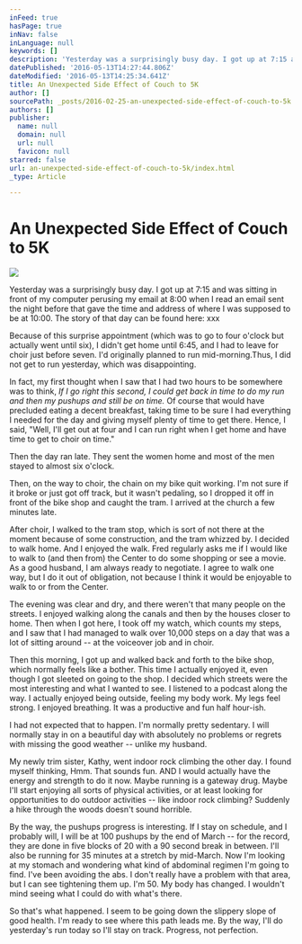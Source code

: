 ```yaml
---
inFeed: true
hasPage: true
inNav: false
inLanguage: null
keywords: []
description: 'Yesterday was a surprisingly busy day. I got up at 7:15 and was sitting in front of my computer perusing my email at 8:00 when I read an email sent the night before that gave the time and address of where I was supposed to be at 10:00. The story of that day can be found here: xxx'
datePublished: '2016-05-13T14:27:44.806Z'
dateModified: '2016-05-13T14:25:34.641Z'
title: An Unexpected Side Effect of Couch to 5K
author: []
sourcePath: _posts/2016-02-25-an-unexpected-side-effect-of-couch-to-5k.md
authors: []
publisher:
  name: null
  domain: null
  url: null
  favicon: null
starred: false
url: an-unexpected-side-effect-of-couch-to-5k/index.html
_type: Article

---
```

# An Unexpected Side Effect of Couch to 5K
![](https://the-grid-user-content.s3-us-west-2.amazonaws.com/e2357b97-85ff-44a1-93a4-1fa9e639ccd9.jpg)

Yesterday was a surprisingly busy day. I got up at 7:15 and was sitting in front of my computer perusing my email at 8:00 when I read an email sent the night before that gave the time and address of where I was supposed to be at 10:00\. The story of that day can be found here: xxx

Because of this surprise appointment (which was to go to four o'clock but actually went until six), I didn't get home until 6:45, and I had to leave for choir just before seven. I'd originally planned to run mid-morning.Thus, I did not get to run yesterday, which was disappointing. 

In fact, my first thought when I saw that I had two hours to be somewhere was to think, _If I go right this second, I could get back in time to do my run and then my pushups and still be on time._ Of course that would have precluded eating a decent breakfast, taking time to be sure I had everything I needed for the day and giving myself plenty of time to get there. Hence, I said, "Well, I'll get out at four and I can run right when I get home and have time to get to choir on time." 

Then the day ran late. They sent the women home and most of the men stayed to almost six o'clock.

Then, on the way to choir, the chain on my bike quit working. I'm not sure if it broke or just got off track, but it wasn't pedaling, so I dropped it off in front of the bike shop and caught the tram. I arrived at the church a few minutes late.

After choir, I walked to the tram stop, which is sort of not there at the moment because of some construction, and the tram whizzed by. I decided to walk home. And I enjoyed the walk. Fred regularly asks me if I would like to walk to (and then from) the Center to do some shopping or see a movie. As a good husband, I am always ready to negotiate. I agree to walk one way, but I do it out of obligation, not because I think it would be enjoyable to walk to or from the Center.

The evening was clear and dry, and there weren't that many people on the streets. I enjoyed walking along the canals and then by the houses closer to home. Then when I got here, I took off my watch, which counts my steps, and I saw that I had managed to walk over 10,000 steps on a day that was a lot of sitting around -- at the voiceover job and in choir. 

Then this morning, I got up and walked back and forth to the bike shop, which normally feels like a bother. This time I actually enjoyed it, even though I got sleeted on going to the shop. I decided which streets were the most interesting and what I wanted to see. I listened to a podcast along the way. I actually enjoyed being outside, feeling my body work. My legs feel strong. I enjoyed breathing. It was a productive and fun half hour-ish.

I had not expected that to happen. I'm normally pretty sedentary. I will normally stay in on a beautiful day with absolutely no problems or regrets with missing the good weather -- unlike my husband.

My newly trim sister, Kathy, went indoor rock climbing the other day. I found myself thinking, Hmm. That sounds fun. AND I would actually have the energy and strength to do it now. Maybe running is a gateway drug. Maybe I'll start enjoying all sorts of physical activities, or at least looking for opportunities to do outdoor activities -- like indoor rock climbing? Suddenly a hike through the woods doesn't sound horrible. 

By the way, the pushups progress is interesting. If I stay on schedule, and I probably will, I will be at 100 pushups by the end of March -- for the record, they are done in five blocks of 20 with a 90 second break in between. I'll also be running for 35 minutes at a stretch by mid-March. Now I'm looking at my stomach and wondering what kind of abdominal regimen I'm going to find. I've been avoiding the abs. I don't really have a problem with that area, but I can see tightening them up. I'm 50\. My body has changed. I wouldn't mind seeing what I could do with what's there.

So that's what happened. I seem to be going down the slippery slope of good health. I'm ready to see where this path leads me. By the way, I'll do yesterday's run today so I'll stay on track. Progress, not perfection.